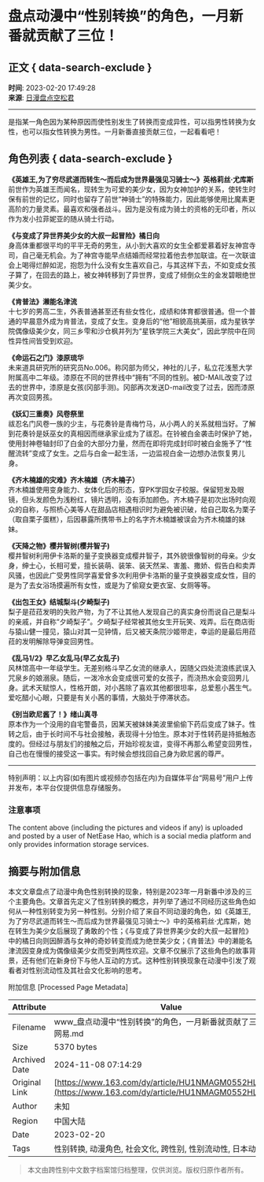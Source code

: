# 盘点动漫中“性别转换”的角色，一月新番就贡献了三位！

## 正文 { data-search-exclude }


**时间**: 2023-02-20 17:49:28  
**来源**: [日漫盘点空松君](https://www.163.com/dy/media/T1629861817809.html)

---

是指某一角色因为某种原因而使性别发生了转换而变成异性，可以指男性转换为女性，也可以指女性转换为男性。一月新番直接贡献三位，一起看看吧！

## 角色列表 { data-search-exclude }

**《英雄王,为了穷尽武道而转生～而后成为世界最强见习骑士～》英格莉丝·尤库斯**  
前世作为英雄王而闻名，现转生为可爱的美少女，因为女神加护的关系，使转生时保有前世的记忆，同时也留存了前世“神骑士”的特殊能力，因此能够使用比魔素更高阶的力量灵素。最喜欢和强者战斗。因为是没有成为骑士的资格的无印者，所以作为发小拉菲妮亚的随从骑士行动。

**《与变成了异世界美少女的大叔一起冒险》橘日向**  
身高体重都很平均的平平无奇的男生，从小到大喜欢的女生全都爱慕着好友神宫寺司，自己毫无机会。为了神宫寺能早点结婚而经常拉着他去参加联谊。在一次联谊会上喝得烂醉如泥，抱怨为什么没有女生喜欢自己，与其这样下去，不如变成女孩子算了，在回去的路上，被女神转移到了异世界，变成了倾倒众生的金发碧眼绝世美少女。

**《肯普法》濑能名津流**  
十七岁的男高二生，外表普通甚至还有些女性化，成绩和体育都很普通。但一个普通的早晨意外成为肯普法，变成了女生。变身后的“他”相貌高挑美丽，成为星铁学院偶像级美少女，同三乡雫和沙仓枫并列为“星铁学院三大美女”，因此学院中在同性异性间皆受到欢迎。

**《命运石之门》漆原琉华**  
未来道具研究所的研究员No.006。称冈部为师父，神社的儿子，私立花浅葱大学附属高中二年级。漆原在不同的世界线中“拥有”不同的性别。被D-MAIL改变了过去的世界中，漆原是女孩(冈部手测)。冈部再次发送D-mail改变了过去，因而漆原再次变回男孩。

**《妖幻三重奏》风卷祭里**  
祓忍名门风卷一族的少主，与花奏铃是青梅竹马，从小两人的关系就相当好。了解到花奏铃是妖巫女的真相因而继承家业成为了祓忍。在铃被白金袭击时保护了她，使用封神卷轴封印了白金的大部分力量，然而在即将完成封印时被白金施予了“性醒流转”变成了女生。之后与白金一起生活，一边监视白金一边想办法恢复男儿身。

**《齐木楠雄的灾难》齐木楠雄（齐木楠子）**  
齐木楠雄使用变身能力、女体化后的形态，穿PK学园女子校服。保留短发及眼镜，但头发颜色为浅粉红，镜片透明，没有添加颜色。齐木楠子是初次出场时向观众的自称，与照桥心美等人在甜品店相遇相识时为避免被识破，给自己取名为栗子（取自栗子蛋糕），后因暴露所携带书上的名字齐木楠雄被误会为齐木楠雄的妹妹。

**《天降之物》樱井智树(樱井智子)**  
樱井智树利用伊卡洛斯的量子变换器变成樱井智子，其外貌很像智树的母亲。少女身，绅士心，长相可爱，擅长装萌、装笨、装天然呆、害羞、撒娇、假告白和卖弄风骚，也因此广受男性同学喜爱曾多次利用伊卡洛斯的量子变换器变成女性，目的是为了去女浴场摸遍所有女性，或是为了偷窥女更衣室、女厕等等。

**《出包王女》结城梨斗(夕崎梨子)**  
梨子是菈菈发明的失败产物，为了不让其他人发现自己的真实身份而说自己是梨斗的亲戚，并自称“夕崎梨子”。夕崎梨子经常被其他女生开玩笑、戏弄。后在商店街与猿山健一撞见，猿山对其一见钟情，后又被天条院沙姬带走，幸运的是最后用菈菈的发明解除导弹变回男性。

**《乱马1/2》早乙女乱马(早乙女乱子)**  
风林馆高中一年级学生。无差别格斗早乙女流的继承人，因随父四处流浪练武误入咒泉乡的娘溺泉。随后，一泼冷水会变成很可爱的女孩子，而浇热水会变回男儿身。武术天赋惊人，性格开朗，对小茜除了喜欢其他都很坦率，总爱惹小茜生气。爱吃醋小心眼，只要是有关小茜的事情，大脑处于停滞状态。

**《别当欧尼酱了！》绪山真寻**  
原本作为一个没用的自宅警备员，因某天被妹妹美波里偷偷下药后变成了妹子。性转之后，由于长时间不与社会接触，表现得十分怕生。原本对于性转药是持抵触态度的。但经过与朋友们的接触之后，开始珍视友谊，变得不再那么希望变回男性，自己也在慢慢的接受这一事实。有时候会想找回自己身为欧尼酱的尊严。

---

特别声明：以上内容(如有图片或视频亦包括在内)为自媒体平台“网易号”用户上传并发布，本平台仅提供信息存储服务。

### 注意事项
The content above (including the pictures and videos if any) is uploaded and posted by a user of NetEase Hao, which is a social media platform and only provides information storage services.

## 摘要与附加信息

<!-- tcd_abstract -->
本文文章盘点了动漫中角色性别转换的现象，特别是2023年一月新番中涉及的三个主要角色。文章首先定义了性别转换的概念，并列举了通过不同经历这些角色如何从一种性别转变为另一种性别。分别介绍了来自不同动漫的角色，如《英雄王,为了穷尽武道而转生～而后成为世界最强见习骑士～》中的英格莉丝·尤库斯，她在转生为美少女后展现了勇敢的个性；《与变成了异世界美少女的大叔一起冒险》中的橘日向则因醉酒与女神的奇妙转变而成为绝世美少女；《肯普法》中的濑能名津流因变身成为偶像级美少女而受到两性欢迎。文章不仅展示了这些角色的故事背景，还有他们在新身份下与他人互动的方式。这种性别转换现象在动漫中引发了观看者对性别流动性及其社会文化影响的思考。
<!-- tcd_abstract_end -->

附加信息 [Processed Page Metadata]

| Attribute       | Value                                  |
|-----------------|----------------------------------------|
| Filename        | www_盘点动漫中“性别转换”的角色，一月新番就贡献了三位！_-_网易.md                             |
| Size            | 5370 bytes                           |
| Archived Date   | 2024-11-08 07:14:29                             |
| Original Link   | [https://www.163.com/dy/article/HU1NMAGM0552HLJK.html](https://www.163.com/dy/article/HU1NMAGM0552HLJK.html)                       |
| Author          | 未知                               |
| Region          | 中国大陆                               |
| Date            | 2023-02-20                                 |
| Tags            | 性别转换, 动漫角色, 社会文化, 跨性别, 性别流动性, 日本动画                                 |
>
> 本文由跨性别中文数字档案馆归档整理，仅供浏览。版权归原作者所有。
>